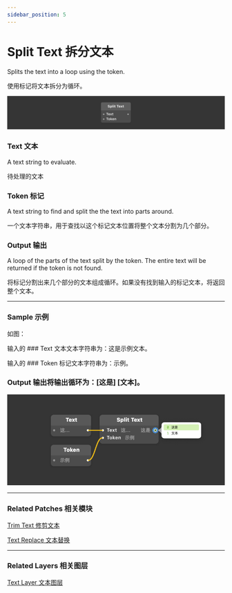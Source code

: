 ```yaml
---
sidebar_position: 5
---
```


# Split Text 拆分文本

Splits the text into a loop using the token.

使用标记将文本拆分为循环。

![Image](./../../../static/img/docs/Text/split-text.png)

### Text 文本

A text string to evaluate.

待处理的文本

### Token 标记

A text string to find and split the the text into parts around.

一个文本字符串，用于查找以这个标记文本位置将整个文本分割为几个部分。

### Output 输出

A loop of the parts of the text split by the token. The entire text will be returned if the token is not found.

将标记分割出来几个部分的文本组成循环。如果没有找到输入的标记文本，将返回整个文本。

------

### Sample  示例

如图：

输入的 ### Text 文本文本字符串为：这是示例文本。

输入的 ### Token 标记文本字符串为：示例。

### Output 输出将输出循环为：[这是] [文本]。

![Image](./../../../static/img/docs/Text/split-text-example.png)

------

### Related Patches 相关模块

[Trim Text 修剪文本](./Trim%20Text.md)

[Text Replace 文本替换](./Text%20Replace.md)

------

### Related Layers 相关图层

[Text Layer 文本图层](./../Layer/Text%20Layer.md)

